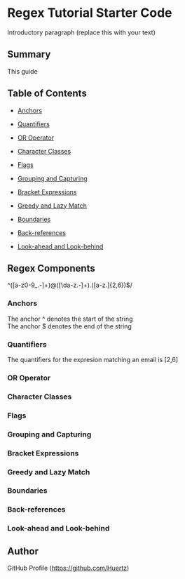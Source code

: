 # Regex Tutorial Starter Code

Introductory paragraph (replace this with your text)

## Summary

This guide 

## Table of Contents

- [Anchors](#anchors)

- [Quantifiers](#quantifiers)

- [OR Operator](#or-operator)

- [Character Classes](#character-classes)

- [Flags](#flags)

- [Grouping and Capturing](#grouping-and-capturing)

- [Bracket Expressions](#bracket-expressions)

- [Greedy and Lazy Match](#greedy-and-lazy-match)

- [Boundaries](#boundaries)

- [Back-references](#back-references)

- [Look-ahead and Look-behind](#look-ahead-and-look-behind)

## Regex Components

^([a-z0-9_\.-]+)@([\da-z\.-]+)\.([a-z\.]{2,6})$/

### Anchors

The anchor ^ denotes the start of the string  
The anchor $ denotes the end of the string

### Quantifiers

The quantifiers for the expresion matching an email is [2,6]

### OR Operator

### Character Classes

### Flags

### Grouping and Capturing

### Bracket Expressions

### Greedy and Lazy Match

### Boundaries

### Back-references

### Look-ahead and Look-behind

## Author

GitHub Profile (https://github.com/Huertz)
